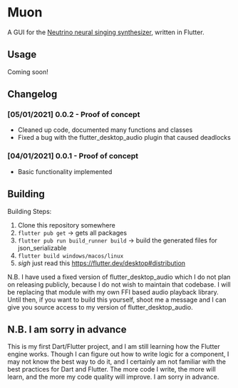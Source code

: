 # Muon

A GUI for the [Neutrino neural singing synthesizer](https://n3utrino.work), written in Flutter.

## Usage

Coming soon!

## Changelog

### [05/01/2021] 0.0.2 - Proof of concept
 - Cleaned up code, documented many functions and classes
 - Fixed a bug with the flutter_desktop_audio plugin that caused deadlocks

### [04/01/2021] 0.0.1 - Proof of concept
 - Basic functionality implemented

## Building

Building Steps: 
1. Clone this repository somewhere
2. `flutter pub get` -> gets all packages
3. `flutter pub run build_runner build` -> build the generated files for json_serializable
4. `flutter build windows/macos/linux`
5. *sigh* just read this https://flutter.dev/desktop#distribution

N.B. I have used a fixed version of flutter_desktop_audio which I do not plan on releasing publicly, because I do not wish to maintain that codebase. I will be replacing that module with my own FFI based audio playback library. Until then, if you want to build this yourself, shoot me a message and I can give you source access to my version of flutter_desktop_audio.

## N.B. I am sorry in advance

This is my first Dart/Flutter project, and I am still learning how the Flutter engine works. Though I can figure out how to write logic for a component, I may not know the best way to do it, and I certainly am not familiar with the best practices for Dart and Flutter. The more code I write, the more will learn, and the more my code quality will improve. I am sorry in advance.
